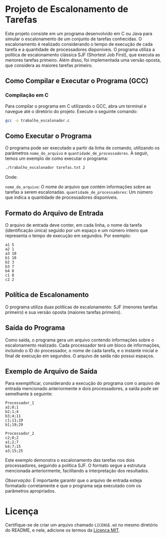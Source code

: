 # Projeto de Escalonamento de Tarefas

Este projeto consiste em um programa desenvolvido em C ou Java para simular o escalonamento de um conjunto de tarefas conhecidas. O escalonamento é realizado considerando o tempo de execução de cada tarefa e a quantidade de processadores disponíveis. O programa utiliza a política de escalonamento clássica SJF (Shortest Job First), que executa as menores tarefas primeiro. Além disso, foi implementada uma versão oposta, que considera as maiores tarefas primeiro. 

## Como Compilar e Executar o Programa (GCC)

### Compilação em C

Para compilar o programa em C utilizando o GCC, abra um terminal e navegue até o diretório do projeto. Execute o seguinte comando:

```bash
gcc -o trabalho_escalonador.c
```

## Como Executar o Programa

O programa pode ser executado a partir da linha de comando, utilizando os parâmetros `nome_do_arquivo` e `quantidade_de_processadores`. A seguir, temos um exemplo de como executar o programa:

```bash
./trabalho_escalonador tarefas.txt 2
```

Onde:

`nome_do_arquivo`: O nome do arquivo que contém informações sobre as tarefas a serem escalonadas.
`quantidade_de_processadores`: Um número que indica a quantidade de processadores disponíveis.


## Formato do Arquivo de Entrada

O arquivo de entrada deve conter, em cada linha, o nome da tarefa (identificação única) seguido por um espaço e um número inteiro que representa o tempo de execução em segundos. Por exemplo:

```Plaintext
a1 5
a2 1
a3 10
b1 10
b2 3
b3 7
b4 8
c1 8
c2 2
```
## Política de Escalonamento

O programa utiliza duas políticas de escalonamento: SJF (menores tarefas primeiro) e sua versão oposta (maiores tarefas primeiro).

## Saída do Programa

Como saída, o programa gera um arquivo contendo informações sobre o escalonamento realizado. Cada processador terá um bloco de informações, incluindo o ID do processador, o nome de cada tarefa, e o instante inicial e final de execução em segundos. O arquivo de saída não possui espaços.

## Exemplo de Arquivo de Saída

Para exemplificar, considerando a execução do programa com o arquivo de entrada mencionado anteriormente e dois processadores, a saída pode ser semelhante à seguinte:

```plaintext
Processador_1
a2;0;1
b2;1;4
b3;4;11
c1;11;19
b1;19;29

Processador_2
c2;0;2
a1;2;7
b4;7;15
a3;15;25
```

Este exemplo demonstra o escalonamento das tarefas nos dois processadores, seguindo a política SJF. O formato segue a estrutura mencionada anteriormente, facilitando a interpretação dos resultados.

*Observação*: É importante garantir que o arquivo de entrada esteja formatado corretamente e que o programa seja executado com os parâmetros apropriados.

# Licença

Certifique-se de criar um arquivo chamado `LICENSE.md` no mesmo diretório do README, e nele, adicione os termos da [Licença MIT](https://opensource.org/licenses/MIT).
